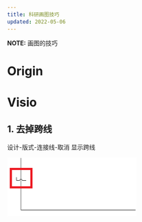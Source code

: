 ```yaml
---
title: 科研画图技巧
updated: 2022-05-06
---
```


**NOTE:** 画图的技巧

# Origin





# Visio
## 1. 去掉跨线
设计-版式-连接线-取消 显示跨线

![](./image/visio.png)